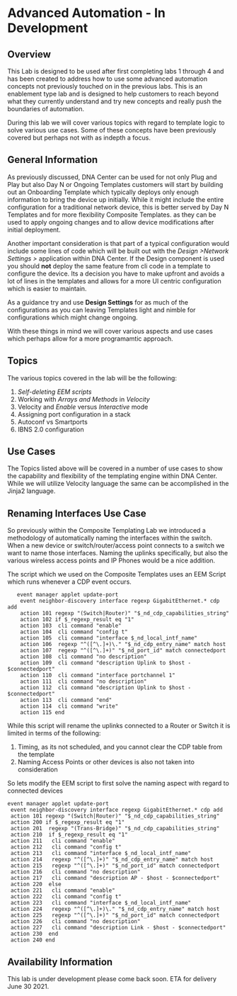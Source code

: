 # Advanced Automation - In Development
## Overview
This Lab is designed to be used after first completing labs 1 through 4 and has been created to address how to use some advanced automation concepts not previously touched on in the previous labs. This is an enablement type lab and is designed to help customers to reach beyond what they currently understand and try new concepts and really push the boundaries of automation.

During this lab we will cover various topics with regard to template logic to solve various use cases. Some of these concepts have been previously covered but perhaps not with as indepth a focus.

## General Information
As previously discussed, DNA Center can be used for not only Plug and Play but also Day N or Ongoing Templates customers will start by building out an Onboarding Template which typically deploys only enough information to bring the device up initially. While it might include the entire configuration for a traditional network device, this is better served by Day N Templates and for more flexibility Composite Templates. as they can be used to apply ongoing changes and to allow device modifications after initial deployment. 

Another important consideration is that part of a typical configuration would include some lines of code which will be built out with the *Design >Network Settings >* application within DNA Center. If the Design component is used you should **not** deploy the same feature from cli code in a template to configure the device. Its a decision you have to make upfront and avoids a lot of lines in the templates and allows for a more UI centric configuration which is easier to maintain. 

As a guidance try and use **Design Settings** for as much of the configurations as you can leaving Templates light and nimble for configurations which might change ongoing.

With these things in mind we will cover various aspects and use cases which perhaps allow for a more programamtic approach.

## Topics
The various topics covered in the lab will be the following:

1. *Self-deleting EEM scripts*
2. Working with *Arrays and Methods* in *Velocity*
3. Velocity and *Enable* versus *Interactive* mode
4. Assigning port configuration in a stack
5. Autoconf vs Smartports
6. IBNS 2.0 configuration

## Use Cases
The Topics listed above will be covered in a number of use cases to show the capability and flexibility of the templating engine within DNA Center. While we will utilize Velocity language the same can be accomplished in the Jinja2 language.

## Renaming Interfaces Use Case
So previously within the Composite Templating Lab we introduced a methodology of automatically naming the interfaces within the switch. When a new device or switch/router/access point connects to a switch we want to name those interfaces. Naming the uplinks specifically, but also the various wireless access points and IP Phones would be a nice addition. 

The script which we used on the Composite Templates uses an EEM Script which runs whenever a CDP event occurs.

```
   event manager applet update-port
    event neighbor-discovery interface regexp GigabitEthernet.* cdp add
    action 101 regexp "(Switch|Router)" "$_nd_cdp_capabilities_string"
    action 102 if $_regexp_result eq "1"
    action 103  cli command "enable"
    action 104  cli command "config t"
    action 105  cli command "interface $_nd_local_intf_name"
    action 106  regexp "^([^\.]+)\." "$_nd_cdp_entry_name" match host
    action 107  regexp "^([^\.]+)" "$_nd_port_id" match connectedport
    action 108  cli command "no description"
    action 109  cli command "description Uplink to $host - $connectedport"
    action 110  cli command "interface portchannel 1"
    action 111  cli command "no description"
    action 112  cli command "description Uplink to $host - $connectedport"
    action 113  cli command "end"
    action 114  cli command "write"
    action 115 end
```

While this script will rename the uplinks connected to a Router or Switch it is limited in terms of the following:
1. Timing, as its not scheduled, and you cannot clear the CDP table from the template
2. Naming Access Points or other devices is also not taken into consideration

So lets modify the EEM script to first solve the naming aspect with regard to connected devices

```
event manager applet update-port
 event neighbor-discovery interface regexp GigabitEthernet.* cdp add
 action 101 regexp "(Switch|Router)" "$_nd_cdp_capabilities_string"
 action 200 if $_regexp_result eq "1"
 action 201  regexp "(Trans-Bridge)" "$_nd_cdp_capabilities_string"
 action 210  if $_regexp_result eq "1"
 action 211   cli command "enable"
 action 212   cli command "config t"
 action 213   cli command "interface $_nd_local_intf_name"
 action 214   regexp "^([^\.]+)" "$_nd_cdp_entry_name" match host
 action 215   regexp "^([^\.]+)" "$_nd_port_id" match connectedport
 action 216   cli command "no description"
 action 217   cli command "description AP - $host - $connectedport"
 action 220  else
 action 221   cli command "enable"
 action 222   cli command "config t"
 action 223   cli command "interface $_nd_local_intf_name"
 action 224   regexp "^([^\.]+)\." "$_nd_cdp_entry_name" match host
 action 225   regexp "^([^\.]+)" "$_nd_port_id" match connectedport
 action 226   cli command "no description"
 action 227   cli command "description Link - $host - $connectedport"
 action 230  end
 action 240 end

```


## Availability Information
This lab is under development please come back soon. ETA for delivery June 30 2021.



